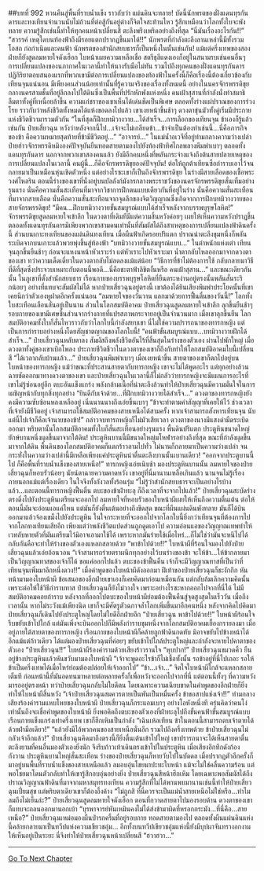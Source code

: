 ##บทที่ 992 หวนคืนสู่พื้นที่ราบน้ำแข็ง
ราวกับว่า แผ่นดินจะทลาย!
บัดนี้นักพรตของฝั่งแดนทุรกันดารและทงเทียนจำนวนนับไม่ถ้วนที่ต่อสู้กันอยู่ต่างก็จิตใจสะท้านไหว รู้สึกเหมือนว่าโลกทั้งใบจะพังทลาย ความรู้สึกเช่นนี้ทำให้ทุกคนหน้าเปลี่ยนสี ตะลึงพรึงเพริดอย่างถึงที่สุด
“นี่มันเรื่องอะไรกัน!!”
“สวรรค์ เหตุใดบนท้องฟ้าถึงมีรอยแตกปรากฏขึ้นมาได้!!” นักพรตที่กำลังตะลึงลานเหล่านี้มีทั้งรวมโอสถ ก่อกำเนิดและคนฟ้า นักพรตของสำนักสยบธารก็เป็นหนึ่งในนั้นเช่นกัน! แม้แต่ครึ่งเทพของสองฝ่ายก็ยังสูดลมหายใจดังเฮือก ใบหน้าเผยความเหลือเชื่อ
สตรีธุลีแดงเองก็อยู่ในสนามรบเช่นคนอื่นๆ การเปลี่ยนแปลงของนภากาศในเวลานี้ทำให้นางรับมือไม่ทัน รวมไปถึงทุกคนของฝั่งแดนทุรกันดาร ปฏิกิริยาตอบสนองแรกที่พวกเขามีต่อการเปลี่ยนแปลงของท้องฟ้าในครั้งนี้ก็คือเรื่องนี้ต้องเกี่ยวข้องกับเทียนจุนแน่นอน
มีเพียงคนส่วนน้อยเท่านั้นที่รู้ความจริงของเรื่องทั้งหมดนี้ อย่างในนครจักรพรรดิขุย กลางนครสามชั้นที่อยู่ลึกลงไปใต้ดินซึ่งเป็นพื้นที่ปรักหักพังแห่งหนึ่ง คนเฝ้าสุสานที่กำลังนั่งทำสมาธิลืมตาทั้งคู่ที่เหนื่อยล้าขึ้น
ความแก่ชราของเขาเห็นได้เด่นชัดเป็นพิเศษ ตลอดทั้งร่างแผ่ปราณของการร่วงโรย ราวกับว่าพลังชีวิตทั้งหมดได้แห้งขอดลงไปแล้ว เขาเงยหน้าขึ้นช้าๆ ดวงตาขุ่นมัวทั้งคู่เริ่มมีประกายแห่งชีวิตชีวามารวมตัวกัน
“ในที่สุดก็ฝึกบทมิวางวาย...ได้สำเร็จ...การเลือกของเทียนจุน ข้าเองก็รู้แล้วเช่นกัน ป๋ายเสี่ยวฉุน หวังว่าหลังจากนี้ไป...เจ้าจะไม่เกลียดข้า...ข้าจำเป็นต้องทำเช่นนี้...นี่คือภารกิจของข้า คือความหมายสุดท้ายที่ข้ามีชีวิตอยู่...”
“อาจารย์...” ในแม่น้ำอเวจีที่อยู่ท่ามกลางความว่างเปล่า ป๋ายฮ่าวจักรพรรดิหมิงองค์ปัจจุบันยืนทอดสายตามองไปยังท้องฟ้าทิศไกลพลางพึมพำเบาๆ
ตลอดทั้งแดนทุรกันดาร นอกจากพวกเขาสองคนแล้ว ยังมีอีกคนหนึ่งที่พลันกระจ่างแจ้งถึงต้นสายปลายเหตุของการเปลี่ยนแปลงในเวลานี้ คนผู้นี้...ก็คือจักรพรรดิขุยองค์ปัจจุบัน!
ต่อให้ถูกต้าเทียนซือกำราบเอาไว้จนกลายมาเป็นเหมือนหุ่นเชิดตัวหนึ่ง แต่อย่างไรซะเขาก็เป็นถึงจักรพรรดิขุย ในร่างมีสายเลือดของเชื้อพระวงศ์ไหลริน ตอนนี้ร่างของเขาที่นั่งอยู่บนบัลลังก์มังกรกลางพระราชวังของนครจักรพรรดิขุยสั่นเทิ้มอย่างรุนแรง
นั่นคือความสั่นสะเทือนที่มาจากวิชาการฝึกตนแบบเดียวกันที่อยู่ในร่าง นั่นคือความสั่นสะเทือนที่มาจากสายเลือด นั่นคือความสั่นสะเทือนจากจุดลึกของจิตวิญญาณซึ่งเกิดจากการฝึกบทมิวางวายของสายจักรพรรดิขุย!
“มีคน...ฝึกบทมิวางวายขั้นสมบูรณ์แบบได้สำเร็จหลังจากบรรพบุรุษโลหิต!” จักรพรรดิขุยสูดลมหายใจเข้าลึก ในดวงตาที่เดิมทีมีแต่ความสิ้นหวังค่อยๆ เผยให้เห็นความหวังปราฏขึ้น
ตลอดทั้งแดนทุรกันดารมีเพียงพวกเขาสามคนเท่านั้นที่สัมผัสได้ถึงสาเหตุของการเปลี่ยนแปลงฟ้าดินครั้งนี้ ส่วนบนเกาะทงเทียนของแผ่นดินทงเทียน เมื่อผืนฟ้าเกิดรอยปริแตก ปราณน่าตะลึงขุมหนึ่งก็พลันระเบิดจากบนเกาะแล้วพวยพุ่งขึ้นสู่ท้องฟ้า
“บทมิวางวายขั้นสมบูรณ์แบบ...” ในตำหนักแห่งเต๋า เทียนจุนลุกขึ้นยืนช้าๆ ก่อนจะแหงนหน้าหัวเราะร่า แต่หัวเราะไปหัวเราะมา น้ำตากลับไหลออกมาจากดวงตาของเขา ทว่าความเด็ดเดี่ยวในดวงตากลับไม่ลดลงแม้แต่น้อย
“วิธีการที่ข้าไม่ต้องการใช้ กลับกลายมาวิธีที่ดีที่สุดซึ่งประจวบเหมาะกับตอนนี้พอดี...นี่คือชะตาฟ้าลิขิตงั้นหรือ คนเฝ้าสุสาน...”
และขณะเดียวกันนั้น ในภูเขาที่ตั้งสำนักสยบธาร เรือนกายของบรรพบุรุษโลหิตที่ยืนตระหง่านอยู่ตรงนั้นพลันสั่นระริกน้อยๆ อย่างที่แทบจะสัมผัสไม่ได้ หากป๋ายเสี่ยวฉุนอยู่ตรงนี้ เขาต้องได้ยินเสียงพึมพำประโยคนั้นที่เขาเคยนึกว่าตัวเองหูฝาดอีกครั้งแน่นอน
“ลมหายใจของวันวาน แลกมาด้วยการฟื้นตื่นของวันนี้!”
โลกทั้งใบสะเทือนเลือนลั่นอยู่เป็นนาน ส่วนในโลกสมบัติอาคม ป๋ายเสี่ยวฉุนสูดลมหายใจเข้าลึก ลุกขึ้นยืนช้าๆ รอบกายของเขามีเศษชิ้นส่วนจากร่างกายที่แปรสภาพกระจายอยู่เป็นจำนวนมาก เมื่อเขาลุกขึ้นยืน โลกสมบัติอาคมทั้งใบก็สั่นไหวราวกับว่าโลกใบนี้กำลังสยบเขา
นี่ไม่ใช่ความปรารถนาของทารกหญิง แต่เป็นการกำราบอย่างหนึ่งโดยสัญชาตญาณของโลกใบนี้!
“คนฟ้าขั้นสมบูรณ์แบบ...บทมิวางวายฝึกได้สำเร็จ...” ป๋ายเสี่ยวฉุนหลับตาลง สัมผัสถึงพลังชีวิตอันไร้ที่สิ้นสุดในร่างของตัวเอง ผ่านไปพักใหญ่ เมื่อดวงตาทั้งคู่ของเขาเบิกโพลง ประกายชีวิตชีวาในดวงตาของเขาก็ถึงกับทำให้โลกสมบัติอาคมใบนี้เปลี่ยนสี
“ได้เวลากลับบ้านแล้ว...” ป๋ายเสี่ยวฉุนพึมพำเบาๆ เมื่อเงยหน้าขึ้น สายตาของเขาก็ตกไปอยู่บนใบหน้าของทารกหญิง แม้ว่าขณะที่ประสานสายตากับทารกหญิง เขาจะไม่ได้พูดอะไร แต่ทุกอย่างล้วนฉายชัดออกมาทางดวงตาของเขา
และป๋ายเสี่ยวฉุนในเวลานี้ก็ไม่กลัวว่าทารกหญิงจะมีแผนการอะไรที่เขาไม่รู้ซ่อนอยู่อีก ตบะอันแข็งแกร่ง พลังกล้ามเนื้อที่น่าตะลึงล้วนทำให้ป๋ายเสี่ยวฉุนมีความมั่นใจในการเผชิญหน้ากับทุกสิ่งทุกอย่าง
“ยินดีกับเจ้าด้วย...ที่ฝึกบทมิวางวายได้สำเร็จ...” ดวงตาของทารกหญิงยังคงมีความซับซ้อนหลงเหลืออยู่ เนิ่นนานนางถึงเอ่ยขึ้นเบาๆ
“ข้าจะทำตามคำสัญญาที่เคยให้ไว้ ช่วงเวลาที่เจ้ายังมีชีวิตอยู่ เจ้าสามารถใช้สมบัติอาคมของสายเหนือได้สามครั้ง หากเจ้าสามารถสังหารเทียนจุน นับแต่นี้ไปเจ้าก็คือเจ้านายของข้า!” กล่าวจบทารกหญิงก็ไม่มัวเสียเวลา ดวงตาของนางมีแสงดำมืดระเบิดออกมา พริบตานั้นโลกสมบัติอาคมทั้งใบก็สั่นสะเทือนอย่างรุนแรง พื้นดินปริแตก ประตูหินขนาดใหญ่ยักษ์บานหนึ่งผุดขึ้นมาจากใต้ดิน!
ประตูหินบานนี้มีขนาดใหญ่มโหฬารอย่างถึงที่สุด ขณะที่กำลังผุดขึ้นมาจากใต้ดิน พื้นดินของโลกสมบัติอาคมก็แตกร้าวลามไปทั่ว ไม่นานก็กลายมาเป็นความว่างเปล่า จนกระทั่งในความว่างเปล่านี้มีเหลือเพียงแค่ประตูหินน่าตื่นตะลึงบานนั้นเบานเดียว!
“ออกจากประตูบานนี้ไป ก็คือพื้นที่ราบน้ำแข็งของสายเหนือ!” ทารกหญิงเอ่ยเนิบช้า
มองประตูหินบานนั้น ลมหายใจของป๋ายเสี่ยวฉุนก็หอบรัวน้อยๆ นัยน์ตาฉายความคาดหวัง เขาอยู่ที่นี่มานานเหลือเกินแล้ว นานจนไม่รู้เรื่องภายนอกแม้แต่เรื่องเดียว ในใจจึงทั้งกังวลทั้งร้อนรุ่ม
“ไม่รู้ว่าสำนักสยบธารจะเป็นอย่างไรบ้างแล้ว...และตอนนี้ทารกหญิงฟื้นตื่น ตบะของข้าฝ่าทะลุ ก็ถึงเวลาที่จะจากไปแล้ว!” ป๋ายเสี่ยวฉุนสะบัดร่างตรงดิ่งไปยังประตูหินเตรียมจะออกไป
ลมหายใจที่หอบรัวของใบหน้าผีเผยให้เห็นถึงความตื่นเต้น ต่อให้ตอนนี้มันจะอ่อนแอแค่ไหน แต่มันก็ยังตื่นเต้นอย่างถึงขีดสุด ขณะที่ผืนแผ่นดินพังทลาย มันก็ได้บินออกมาแล้วจ้องเขม็งไปยังประตูหิน ในใจกระหายที่จะออกไปจากโลกใบนี้ยิ่งกว่าเทียนจุนที่ต้องการไปจากโลกทงเทียนเสียอีก
เพียงแต่ว่าพลังชีวิตแปดส่วนถูกดูดเอาไป ความอ่อนแอของวิญญาณเทพทำให้เวทลับหายตัวที่มันเตรียมไว้มิอาจเอามาใช้ได้ เพราะหากมันร่ายใช้เมื่อไหร่...ก็ไม่ใช่ว่ามันจะหนีไปได้ กลับกันคือจะทำให้ร่างของตัวเองแหลกสลายด้วย
“พาข้าไปด้วย!!” ใบหน้าผีที่ร้อนใจมองไปยังป๋ายเสี่ยวฉุนแล้วเอ่ยอ้อนวอน
“เจ้าสามารถร่ายตราผนึกทุกอย่างไว้บนร่างของข้า จะให้ข้า...ให้ข้ากลายมาเป็นวิญญาณทาสของเจ้าก็ได้ ขอแค่ออกไปแล้ว ตบะของข้าฟื้นคืน เจ้าก็จะมีวิญญาณทาสที่เป็นว่าที่เทียนจุนเพิ่มมาอีกหนึ่งดวง!!”
เมื่อคำพูดของใบหน้าผีดังออกมา ฝีเท้าของป๋ายเสี่ยวฉุนก็ชะงักกึก หันหน้ามามองใบหน้าผี ข้อเสนอของอีกฝ่ายเขาเองก็เคยคิดมาก่อนเหมือนกัน แต่กลับล้มเลิกความคิดนั้น เพราะต่อให้ใช้วิธีกำราบทาส ป๋ายเสี่ยวฉุนก็ยังไม่วางใจ
เพราะอย่างไรซะหากออกไปจากที่นี่ได้ ไม่มีสมบัติอาคมคอยกำราบ หลังจากที่ออกไปตบะของใบหน้าผีย่อมต้องฟื้นคืนสู่จุดสูงสุดในเร็ววัน เมื่อถึงเวลานั้น หากไม่ระวังแม้เพียงนิด เขาก็จะมีศัตรูตัวฉกาจล้ำโลกเพิ่มขึ้นมาอีกคนหนึ่ง
หลังจากคิดไปคิดมา ป๋ายเสี่ยวฉุนก็เดินไปยังประตูใหญ่โดยไม่ใยดีอีกฝ่ายอีก
“ป๋ายเสี่ยวฉุน พาข้าไปด้วย!!” ใบหน้าผีร้อนใจ รีบขยับเข้าไปใกล้ แต่มันเพิ่งจะบินออกไปก็มีพลังกำราบขุมหนึ่งจากโลกสมบัติอาคมเยื้องกรายลงมา เมื่ออยู่ภายใต้สายตาของทารกหญิง เรือนกายของใบหน้าผีก็คล้ายถูกฟ้าดินกดทับ มิอาจขยับไปข้างหน้าได้อีกแม้แต่ก้าวเดียว ได้แต่มองป๋ายเสี่ยวฉุนที่ค่อยๆ ขยับเข้าไปใกล้ประตูใหญ่และกำลังจะหายไปคาตาของตัวเอง
“ป๋ายเสี่ยวฉุน!!” ใบหน้าผีร้องคำรามด้วยเสียงร้าวรานใจ
“หุบปาก!” ป๋ายเสี่ยวฉุนขมวดคิ้ว ยืนอยู่ข้างประตูหินแล้วหันขวับมามองใบหน้าผี
“เจ้าจะพูดอะไรข้าก็ไม่เชื่อทั้งนั้น รอข้าอยู่ที่นี่ไปเถอะ รอให้ข้าเป็นครึ่งเทพได้เมื่อไหร่ย่อมต้องปล่อยให้เจ้าออกไป”
“ข้า...เจ้า...” จิตใจใบหน้าผีใกล้จะแหลกสลายเต็มที ก่อนหน้านี้ที่มันอดทนมาหลายต่อหลายครั้งก็เพื่อหวังจะออกไปจากที่นี่ แต่ตอนนี้ทั้งๆ ที่ความหวังมารออยู่ตรงหน้า ทว่าป๋ายเสี่ยวฉุนกลับไม่ใยดีตน โดยเฉพาะความเฉียบขาดในคำพูดของอีกฝ่ายก็ยิ่งทำให้ใบหน้าผีสิ้นหวัง
“เจ้าป๋ายเสี่ยวฉุนสมควรตายเป็นพันเป็นหมื่นครั้ง ข้าขอสาปแช่งเจ้า!!”
ท่ามกลางเสียงร้องคำรามแหบโหยของใบหน้าผี ป๋ายเสี่ยวฉุนก็กระแอมเบาๆ อย่างโอหังหนึ่งที ครุ่นคิดว่าคนโง่เท่านั้นถึงจะเชื่อคำพูดของใบหน้าผี ยิ่งพอคิดถึงตบะของตัวเองที่ฝ่าทะลุไปถึงขั้นคนฟ้าขั้นสมบูรณ์แบบ เรือนกายแข็งแกร่งเท่าครึ่งเทพ เขาก็ฮึกเหิมเป็นกำลัง
“เฉินเห้อเทียน ข้าในตอนนี้สามารถตบเจ้าตายได้ด้วยฝ่ามือเดียว!”
“แล้วยังมีไอ้พวกคนของสายเหนือนั่นอีก รวมไปถึงครึ่งเทพด้วย ข้าป๋ายเสี่ยวฉุนไม่กลัวเจ้าอีกแล้ว!” ป๋ายเสี่ยวฉุนคิดมาถึงตรงนี้ก็ยิ่งตื่นเต้นเข้าไปใหญ่ เขาปรารถนาจะได้เห็นสายตาตื่นตะลึงยามที่คนอื่นมองตัวเองยิ่งนัก จึงรีบก้าวเท้าเดินตรงเข้าไปในประตูหิน
เมื่อเสียงอึกทึกดังก้องกังวาน ประตูหินบานใหญ่สั่นสะเทือน ร่างของป๋ายเสี่ยวฉุนก็หายวับไปในบัดดล
เมื่อปรากฏตัวอีกครั้งก็มาอยู่บนพื้นที่ราบน้ำแข็งของสายเหนือแล้ว ลมอบอุ่นโชยมาปะทะใบหน้า แม้จะไม่ใช่คลื่นความร้อน แต่พอโชยมาโดนตัวกลับทำให้เขารู้สึกอบอุ่นอย่างยิ่ง
ป๋ายเสี่ยวฉุนสีหน้าฮึกเหิม โดยเฉพาะพอสัมผัสได้ถึงปราณวิญญาณฟ้าดินที่มาจากมหาสมุทรทงเทียน ความรู้สึกที่ไม่ได้พานพบมานานเช่นนี้ทำให้ป๋ายเสี่ยวฉุนเปี่ยมสุข แต่พริบตาเดียวเขาก็ต้องอึ้งค้าง
“ไม่ถูกสิ ที่นี่ควรจะเป็นแม่น้ำสายเหนือไม่ใช่หรือ...ทำไมลมถึงไม่เย็นล่ะ?” ป๋ายเสี่ยวฉุนสูดลมหายใจดังเฮือก ตอนที่กวาดสายตาไปมองรอบด้าน ดวงตาของเขาก็แทบจะถลนออกมานอกเบ้า
“บุรพาจารย์หันเหมินคงไม่ได้ส่งข้ามาผิดที่หรอกกระมัง...ที่นี่คือ...สายเหนือ?” ป๋ายเสี่ยวฉุนเหม่อมองผืนป่ารกครึ้มที่อยู่รอบกาย ทอดสายตามองไป ตลอดทั้งผืนแผ่นดินแห่งนี้คล้ายกลายมาเป็นทวีปแห่งความเขียวชอุ่ม...
อีกทั้งบนทวีปเขียวชอุ่มแห่งนี้ยังมีบุปผาจันทรางอกงามให้เห็นอยู่เป็นระยะ นี่จึงทำให้ป๋ายเสี่ยวฉุนหน้าเปลี่ยนสี
“ฮวาฮวา...”

------


[Go To Next Chapter]( ./139.md)